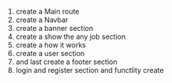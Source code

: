 1. create a Main route
2. create a Navbar
3. create a banner section
4. create a show the any job section
5. create a how it works
6. create a user section
7. and last create a footer section
8. login and register section and functlity create
   

